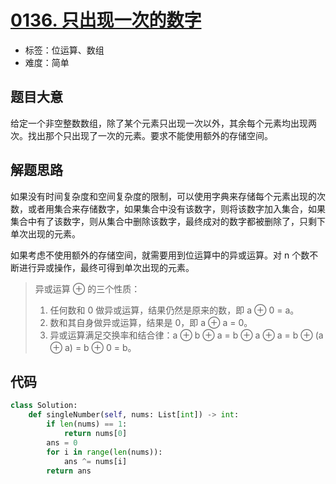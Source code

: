 # [0136. 只出现一次的数字](https://leetcode.cn/problems/single-number/)

- 标签：位运算、数组
- 难度：简单

## 题目大意

给定一个非空整数数组，除了某个元素只出现一次以外，其余每个元素均出现两次。找出那个只出现了一次的元素。要求不能使用额外的存储空间。

## 解题思路

如果没有时间复杂度和空间复杂度的限制，可以使用字典来存储每个元素出现的次数，或者用集合来存储数字，如果集合中没有该数字，则将该数字加入集合，如果集合中有了该数字，则从集合中删除该数字，最终成对的数字都被删除了，只剩下单次出现的元素。

如果考虑不使用额外的存储空间，就需要用到位运算中的异或运算。对 n 个数不断进行异或操作，最终可得到单次出现的元素。

> 异或运算 ⊕ 的三个性质：
>
> 1. 任何数和 0 做异或运算，结果仍然是原来的数，即 a ⊕ 0 = a。
> 2. 数和其自身做异或运算，结果是 0，即 a ⊕ a = 0。
> 3. 异或运算满足交换率和结合律：a ⊕ b ⊕ a = b ⊕ a ⊕ a = b ⊕ (a ⊕ a) = b ⊕ 0 = b。

## 代码

```Python
class Solution:
    def singleNumber(self, nums: List[int]) -> int:
        if len(nums) == 1:
            return nums[0]
        ans = 0
        for i in range(len(nums)):
            ans ^= nums[i]
        return ans
```

